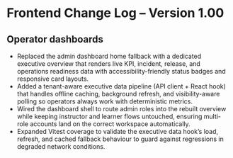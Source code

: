 # Frontend Change Log – Version 1.00

## Operator dashboards
- Replaced the admin dashboard home fallback with a dedicated executive overview that renders live KPI, incident, release, and operations readiness data with accessibility-friendly status badges and responsive card layouts.
- Added a tenant-aware executive data pipeline (API client + React hook) that handles offline caching, background refresh, and visibility-aware polling so operators always work with deterministic metrics.
- Wired the dashboard shell to route admin roles into the rebuilt overview while keeping instructor and learner flows untouched, ensuring multi-role accounts land on the correct workspace automatically.
- Expanded Vitest coverage to validate the executive data hook’s load, refresh, and cached fallback behaviour to guard against regressions in degraded network conditions.
